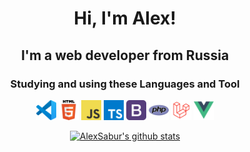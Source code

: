 <h1 align="center">Hi, I'm Alex!</h1>

<h2 align="center">I'm a web developer from Russia</h2>

<h3 align="center">Studying and using these Languages and Tool</h3>
<p align="center">
    <img height="32" width="32" alt="Visual studio code" src="https://raw.githubusercontent.com/github/explore/80688e429a7d4ef2fca1e82350fe8e3517d3494d/topics/visual-studio-code/visual-studio-code.png" />
    <img height="32" width="32" alt="HTML" src="https://raw.githubusercontent.com/github/explore/80688e429a7d4ef2fca1e82350fe8e3517d3494d/topics/html/html.png" />
    <img height="32" width="32" alt="JavaScript" src="https://raw.githubusercontent.com/github/explore/80688e429a7d4ef2fca1e82350fe8e3517d3494d/topics/javascript/javascript.png" />
    <img height="32" width="32" alt="TypeScript" src="https://raw.githubusercontent.com/github/explore/80688e429a7d4ef2fca1e82350fe8e3517d3494d/topics/typescript/typescript.png" />
    <img height="32" width="32" alt="Bootstrap" src="https://raw.githubusercontent.com/github/explore/80688e429a7d4ef2fca1e82350fe8e3517d3494d/topics/bootstrap/bootstrap.png" />
    <img height="32" width="32" alt="PHP" src="https://raw.githubusercontent.com/github/explore/ccc16358ac4530c6a69b1b80c7223cd2744dea83/topics/php/php.png" />
    <img height="32" width="32" alt="Laravel" src="https://raw.githubusercontent.com/github/explore/56a826d05cf762b2b50ecbe7d492a839b04f3fbf/topics/laravel/laravel.png" />
    <img height="32" width="32" alt="Vue" src="https://raw.githubusercontent.com/github/explore/80688e429a7d4ef2fca1e82350fe8e3517d3494d/topics/vue/vue.png" />
</p>

<p align="center">
    <a href="https://github.com/AlexSabur"><img src="https://github-readme-stats.vercel.app/api?username=AlexSabur&hide_border=true&show_icons=true&hide_rank=true" alt="AlexSabur's github stats"></a>
</p>
